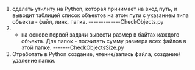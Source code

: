 1. сделать утилиту на Python, которая принимает на вход путь, и выводит таблицей список объектов на этом пути с указанием типа объекта - файл, линк, папка. -------------CheckObjects.py
2. - на основе первой задачи вывести размер в байтах каждого объекта. Для папок - посчитать сумму размера всех файлов в этой папке.
-------CheckObjectsSize.py
3. Отработать в Python создание, чтение/запись файла, создание/удаление папки.

